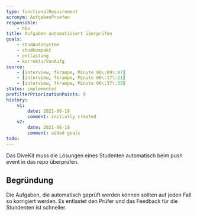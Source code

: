 ```yaml
---
type: functionalRequirement
acronym: AufgabenPruefen
responsible: 
    - hbu
title: Aufgaben automatisiert überprüfen
goals: 
    - studAutoSystem
    - studKompakt
    - entlastung
    - korrekturVonAufg
source:
    - [interview, fkrampe, Minute 00\:09\:47]
    - [interview, fkrampe, Minute 00\:17\:21]
    - [interview, fkrampe, Minute 00\:37\:33]
status: implemented
prefilterPriorizationPoints: 9
history:
    v1:
        date: 2021-06-18
        comment: initially created
    v2:
        date: 2021-06-18
        comment: added goals
todo: 
---
```


Das DiveKit muss die Lösungen eines Studenten automatisch beim push event in das repo überprüfen.

## Begründung

Die Aufgaben, die automatisch geprüft werden können sollten auf jeden Fall so korrigiert werden.
Es entlastet den Prüfer und das Feedback für die Stundenten ist schneller.
